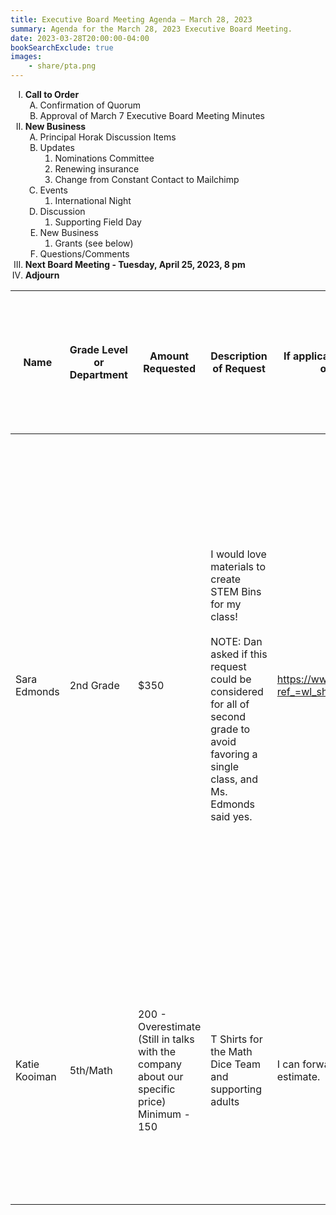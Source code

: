 ```yaml
---
title: Executive Board Meeting Agenda — March 28, 2023
summary: Agenda for the March 28, 2023 Executive Board Meeting.
date: 2023-03-28T20:00:00-04:00
bookSearchExclude: true
images:
    - share/pta.png
---
```


<style type="text/css">
    ol { list-style-type: upper-roman; }
    ol ol { list-style-type: upper-alpha; }
    ol ol ol { list-style-type: decimal; }
    ol ol ol ol { list-style-type: lower-alpha; }
    ul { list-style-type: disc; }
</style>

1. **Call to Order**
    1. Confirmation of Quorum
    1. Approval of March 7 Executive Board Meeting Minutes
1. **New Business**
    1. Principal Horak Discussion Items
    1. Updates
        1. Nominations Committee
        1. Renewing insurance
        1. Change from Constant Contact to Mailchimp
    1. Events
        1. International Night
    1. Discussion
        1. Supporting Field Day
    1. New Business
        1. Grants (see below)
    1. Questions/Comments
1. **Next Board Meeting - Tuesday, April 25, 2023, 8 pm**
1. **Adjourn**

| Name          | Grade Level or Department | Amount Requested                                             | Description of Request                                       | If applicable, please provide a link, website, or example of the item(s) you would like purchased. | Approximately how many students will benefit from this?      | Please describe why there is a need for what is being requested and what the intended benefit(s) would be. |
| ------------- | ------------------------- | ------------------------------------------------------------ | ------------------------------------------------------------ | ------------------------------------------------------------ | ------------------------------------------------------------ | ------------------------------------------------------------ |
| Sara Edmonds  | 2nd Grade                 | $350                                                         | I would love materials to create STEM Bins for my class!<br><br>NOTE: Dan asked if this request could be considered for all of second grade to avoid favoring a single class, and Ms. Edmonds said yes. | https://www.amazon.com/hz/wishlist/ls/35INJY3UM8DOD?ref_=wl_share | 20 students this year and hundreds of students in years to come | I would love to provide students access to high-quality STEM materials to foster creativity and problem-solving. STEM bins would be used as students arrive each morning, during Science choice time, indoor recesses, and during other choice opportunities in the classroom. The STEM activity bins I can create with this grant will provide hands-on, open-ended experiences for students for years to come! |
| Katie Kooiman | 5th/Math                  | 200 - Overestimate (Still in talks with the company about our specific price) Minimum - 150 | T Shirts for the Math Dice Team and supporting adults        | I can forward you an email from La Tee Printing with their estimate. | 6                                                            | The need for the shirts is to proudly represent our Math Dice team when we go to the tournament on May 6th with all of the other elementary schools in APS. We want to make sure our students are unified and ready to win! |